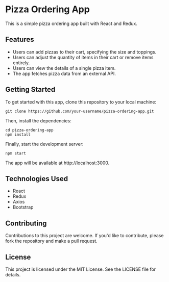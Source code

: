 # Pizza Ordering App
This is a simple pizza ordering app built with React and Redux.

## Features
- Users can add pizzas to their cart, specifying the size and toppings.
- Users can adjust the quantity of items in their cart or remove items entirely.
- Users can view the details of a single pizza item.
- The app fetches pizza data from an external API.

## Getting Started
To get started with this app, clone this repository to your local machine:

```
git clone https://github.com/your-username/pizza-ordering-app.git
```
Then, install the dependencies:

```
cd pizza-ordering-app
npm install
```
Finally, start the development server:

```
npm start
```

The app will be available at http://localhost:3000.

## Technologies Used
- React
- Redux
- Axios
- Bootstrap

## Contributing
Contributions to this project are welcome. If you'd like to contribute, please fork the repository and make a pull request.

## License
This project is licensed under the MIT License. See the LICENSE file for details.